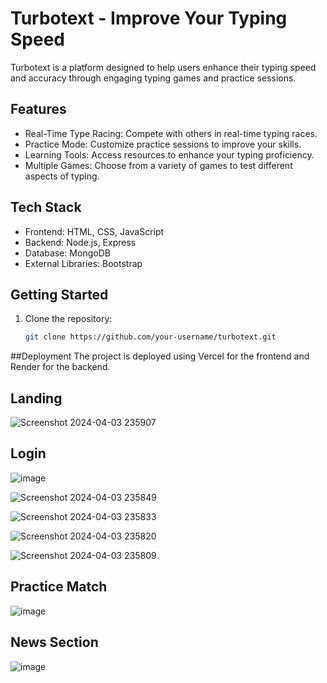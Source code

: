 # Turbotext - Improve Your Typing Speed

Turbotext is a platform designed to help users enhance their typing speed and accuracy through engaging typing games and practice sessions.

## Features

- Real-Time Type Racing: Compete with others in real-time typing races.
- Practice Mode: Customize practice sessions to improve your skills.
- Learning Tools: Access resources to enhance your typing proficiency.
- Multiple Games: Choose from a variety of games to test different aspects of typing.

## Tech Stack

- Frontend: HTML, CSS, JavaScript
- Backend: Node.js, Express
- Database: MongoDB
- External Libraries: Bootstrap

## Getting Started

1. Clone the repository:

   ```bash
   git clone https://github.com/your-username/turbotext.git

##Deployment
The project is deployed using Vercel for the frontend and Render for the backend.

## Landing
![Screenshot 2024-04-03 235907](https://github.com/kushagra497/Pixel-Pravah-2345/assets/125078546/1334f117-7bd1-4706-b191-a29c4560262b)

## Login
![image](https://github.com/kushagra497/Pixel-Pravah-2345/assets/125078546/0902a30b-651b-4cdc-add2-4d9a56a51a0f)

![Screenshot 2024-04-03 235849](https://github.com/kushagra497/Pixel-Pravah-2345/assets/125078546/436ed6f1-580d-4cc2-9c8a-043e103a2e7c)

   
![Screenshot 2024-04-03 235833](https://github.com/kushagra497/Pixel-Pravah-2345/assets/125078546/b4c18372-215e-4c4e-a3e9-2a921fba4e5f)

![Screenshot 2024-04-03 235820](https://github.com/kushagra497/Pixel-Pravah-2345/assets/125078546/0fd32166-2307-468e-b226-c175b74529ef)


![Screenshot 2024-04-03 235809](https://github.com/kushagra497/Pixel-Pravah-2345/assets/125078546/843749fa-ba3a-47fb-81d0-9ddd5171ae8f)

## Practice Match
![image](https://github.com/kushagra497/Pixel-Pravah-2345/assets/125078546/b36d2135-32d1-4c2f-8445-5a2d3144f669)

## News Section
![image](https://github.com/kushagra497/Pixel-Pravah-2345/assets/125078546/3c9c9636-c2f6-4a75-b50e-f99842ce5c2d)

